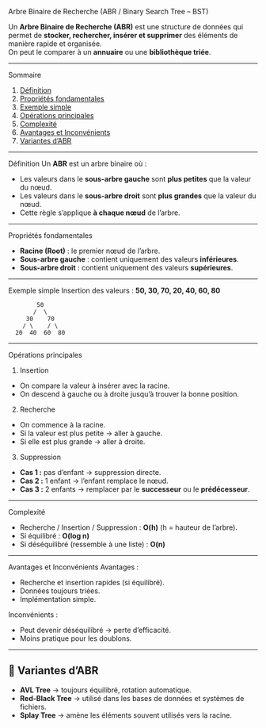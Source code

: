 Arbre Binaire de Recherche (ABR / Binary Search Tree – BST)

Un **Arbre Binaire de Recherche (ABR)** est une structure de données qui permet de **stocker, rechercher, insérer et supprimer** des éléments de manière rapide et organisée.  
On peut le comparer à un **annuaire** ou une **bibliothèque triée**.

---

 Sommaire
1. [Définition](#-définition)  
2. [Propriétés fondamentales](#-propriétés-fondamentales)  
3. [Exemple simple](#-exemple-simple)  
4. [Opérations principales](#-opérations-principales)  
5. [Complexité](#-complexité)  
6. [Avantages et Inconvénients](#-avantages-et-inconvénients)  
7. [Variantes d’ABR](#-variantes-dabr)  

---

 Définition
Un **ABR** est un arbre binaire où :  
- Les valeurs dans le **sous-arbre gauche** sont **plus petites** que la valeur du nœud.  
- Les valeurs dans le **sous-arbre droit** sont **plus grandes** que la valeur du nœud.  
- Cette règle s’applique **à chaque nœud** de l’arbre.  

---

 Propriétés fondamentales
- **Racine (Root)** : le premier nœud de l’arbre.  
- **Sous-arbre gauche** : contient uniquement des valeurs **inférieures**.  
- **Sous-arbre droit** : contient uniquement des valeurs **supérieures**.  

---

 Exemple simple
Insertion des valeurs : **50, 30, 70, 20, 40, 60, 80**

```
        50
       /  \
     30    70
    / \    / \
  20  40  60  80
```

---

 Opérations principales

 1. Insertion
- On compare la valeur à insérer avec la racine.  
- On descend à gauche ou à droite jusqu’à trouver la bonne position.  

 2. Recherche
- On commence à la racine.  
- Si la valeur est plus petite → aller à gauche.  
- Si elle est plus grande → aller à droite.  

 3. Suppression
- **Cas 1 :** pas d’enfant → suppression directe.  
- **Cas 2 :** 1 enfant → l’enfant remplace le nœud.  
- **Cas 3 :** 2 enfants → remplacer par le **successeur** ou le **prédécesseur**.  

---

 Complexité
- Recherche / Insertion / Suppression : **O(h)** (h = hauteur de l’arbre).  
- Si équilibré : **O(log n)**  
- Si déséquilibré (ressemble à une liste) : **O(n)**  

---

 Avantages et Inconvénients
Avantages :
- Recherche et insertion rapides (si équilibré).  
- Données toujours triées.  
- Implémentation simple.  

Inconvénients :
- Peut devenir déséquilibré → perte d’efficacité.  
- Moins pratique pour les doublons.  

---

## 🌲 Variantes d’ABR
- **AVL Tree** → toujours équilibré, rotation automatique.  
- **Red-Black Tree** → utilisé dans les bases de données et systèmes de fichiers.  
- **Splay Tree** → amène les éléments souvent utilisés vers la racine.  
